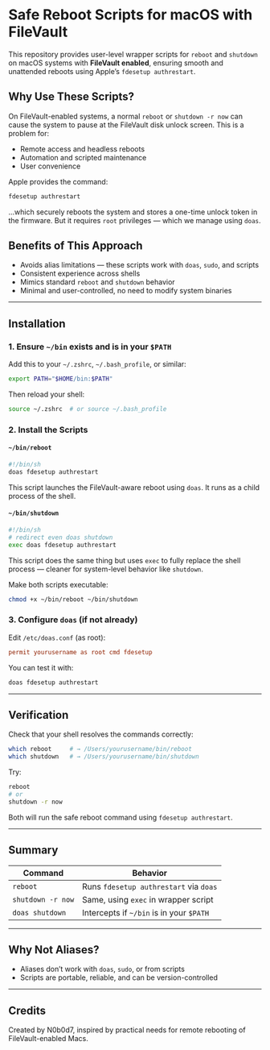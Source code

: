 # Safe Reboot Scripts for macOS with FileVault

This repository provides user-level wrapper scripts for `reboot` and `shutdown` on macOS systems with **FileVault enabled**, ensuring smooth and unattended reboots using Apple’s `fdesetup authrestart`.

## Why Use These Scripts?

On FileVault-enabled systems, a normal `reboot` or `shutdown -r now` can cause the system to pause at the FileVault disk unlock screen. This is a problem for:

- Remote access and headless reboots
- Automation and scripted maintenance
- User convenience

Apple provides the command:

```sh
fdesetup authrestart
```

...which securely reboots the system and stores a one-time unlock token in the firmware. But it requires `root` privileges — which we manage using `doas`.

## Benefits of This Approach

- Avoids alias limitations — these scripts work with `doas`, `sudo`, and scripts
- Consistent experience across shells
- Mimics standard `reboot` and `shutdown` behavior
- Minimal and user-controlled, no need to modify system binaries

---

## Installation

### 1. Ensure `~/bin` exists and is in your `$PATH`

Add this to your `~/.zshrc`, `~/.bash_profile`, or similar:

```sh
export PATH="$HOME/bin:$PATH"
```

Then reload your shell:

```sh
source ~/.zshrc  # or source ~/.bash_profile
```

### 2. Install the Scripts

#### `~/bin/reboot`

```sh
#!/bin/sh
doas fdesetup authrestart
```

This script launches the FileVault-aware reboot using `doas`. It runs as a child process of the shell.

#### `~/bin/shutdown`

```sh
#!/bin/sh
# redirect even doas shutdown
exec doas fdesetup authrestart
```

This script does the same thing but uses `exec` to fully replace the shell process — cleaner for system-level behavior like `shutdown`.

Make both scripts executable:

```sh
chmod +x ~/bin/reboot ~/bin/shutdown
```

### 3. Configure `doas` (if not already)

Edit `/etc/doas.conf` (as root):

```conf
permit yourusername as root cmd fdesetup
```

You can test it with:

```sh
doas fdesetup authrestart
```

---

## Verification

Check that your shell resolves the commands correctly:

```sh
which reboot     # → /Users/yourusername/bin/reboot
which shutdown   # → /Users/yourusername/bin/shutdown
```

Try:

```sh
reboot
# or
shutdown -r now
```

Both will run the safe reboot command using `fdesetup authrestart`.

---

## Summary

| Command           | Behavior                                   |
|-------------------|--------------------------------------------|
| `reboot`          | Runs `fdesetup authrestart` via `doas`     |
| `shutdown -r now` | Same, using `exec` in wrapper script       |
| `doas shutdown`   | Intercepts if `~/bin` is in your `$PATH`   |

---

## Why Not Aliases?

- Aliases don’t work with `doas`, `sudo`, or from scripts
- Scripts are portable, reliable, and can be version-controlled

---

## Credits

Created by N0b0d7, inspired by practical needs for remote rebooting of FileVault-enabled Macs.
